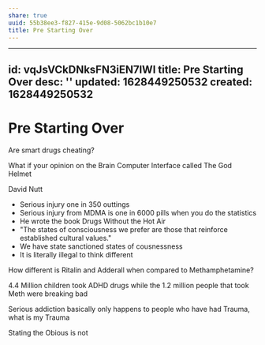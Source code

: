 ```yaml
---
share: true
uuid: 55b38ee3-f827-415e-9d08-5062bc1b10e7
title: Pre Starting Over
---
```

---
id: vqJsVCkDNksFN3iEN7lWl
title: Pre Starting Over
desc: ''
updated: 1628449250532
created: 1628449250532
---
# Pre Starting Over
Are smart drugs cheating?

What if your opinion on the Brain Computer Interface called The God Helmet

David Nutt

*   Serious injury one in 350 outtings
*   Serious injury from MDMA is one in 6000 pills when you do the statistics
*   He wrote the book Drugs Without the Hot Air
*   "The states of consciousness we prefer are those that reinforce established cultural values."
*   We have state sanctioned states of cousnessness
*   It is literally illegal to think different

How different is Ritalin and Adderall when compared to Methamphetamine?

4.4 Million children took ADHD drugs while the 1.2 million people that took Meth were breaking bad

Serious addiction basically only happens to people who have had Trauma, what is my Trauma

Stating the Obious is not